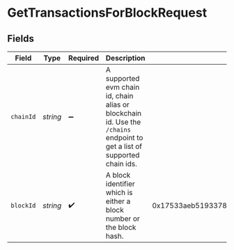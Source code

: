 # GetTransactionsForBlockRequest

## Fields

| Field       | Type       | Required | Description                                                                                                                | Example                                                            |
| ----------- | ---------- | -------- | -------------------------------------------------------------------------------------------------------------------------- | ------------------------------------------------------------------ |
| `chainId` | *string* | ➖       | A supported evm chain id, chain alias or blockchain id. Use the `/chains` endpoint to get a list of supported chain ids. |                                                                    |
| `blockId` | *string* | ✔️     | A block identifier which is either a block number or the block hash.                                                       | 0x17533aeb5193378b9ff441d61728e7a2ebaf10f61fd5310759451627dfca2e7c |
